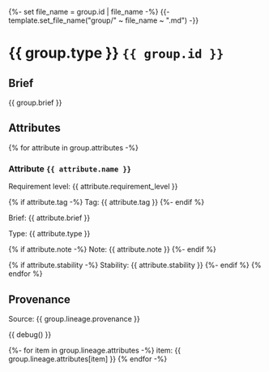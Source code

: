 {%- set file_name = group.id | file_name -%}
{{- template.set_file_name("group/" ~ file_name ~ ".md") -}}

# {{ group.type }}  `{{ group.id }}`

## Brief

{{ group.brief }}
## Attributes

{% for attribute in group.attributes -%}
### Attribute `{{ attribute.name }}`

Requirement level: {{ attribute.requirement_level }}

{% if attribute.tag -%}
Tag: {{ attribute.tag }}
{%- endif %}

Brief: {{ attribute.brief }}

Type: {{ attribute.type }}

{% if attribute.note -%}
Note: {{ attribute.note }}
{%- endif %}

{% if attribute.stability -%}
Stability: {{ attribute.stability }}
{%- endif %}
{% endfor %}

## Provenance

Source: {{ group.lineage.provenance }}

{{ debug() }}

{%- for item in group.lineage.attributes -%}
item: {{ group.lineage.attributes[item] }}
{% endfor -%}

